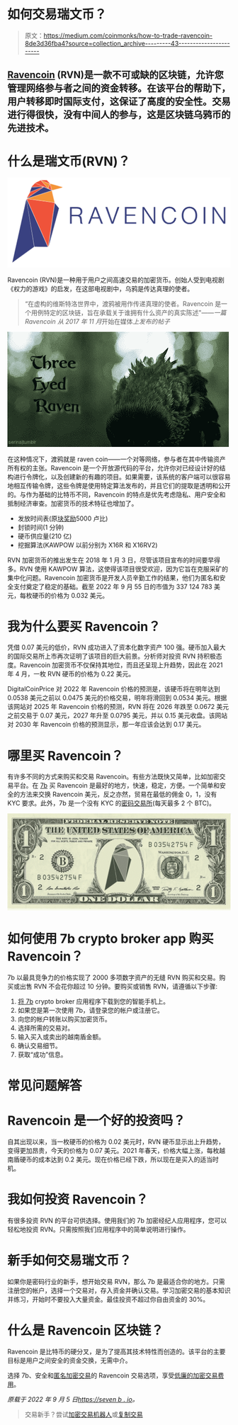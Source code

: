 # 如何交易瑞文币？

> 原文：<https://medium.com/coinmonks/how-to-trade-ravencoin-8de3d36fba4?source=collection_archive---------43----------------------->

## [Ravencoin](http://sevenb.io/currencies/ravencoin?utm_source=medium) (RVN)是一款不可或缺的区块链，允许您管理网络参与者之间的资金转移。在该平台的帮助下，用户转移即时国际支付，这保证了高度的安全性。交易进行得很快，没有中间人的参与，这是区块链乌鸦币的先进技术。

# 什么是瑞文币(RVN)？

![](img/96678866f1bad7c43aff8199cb249e96.png)

Ravencoin (RVN)是一种用于用户之间高速交易的加密货币。创始人受到电视剧《权力的游戏》的启发，在这部电视剧中，乌鸦是传达真理的使者。

> “在虚构的维斯特洛世界中，渡鸦被用作传递真理的使者。Ravencoin 是一个用例特定的区块链，旨在承载关于谁拥有什么资产的真实陈述"*——一篇 Ravencoin 从 2017 年 11 月*开始在媒体*上发布的帖子*

![](img/fc9f1e3a45b69a60a48b2eaebe60a0e1.png)

在这种情况下，渡鸦就是 raven coin——一个对等网络，参与者在其中传输资产所有权的主张。Ravencoin 是一个开放源代码的平台，允许你对已经设计好的结构进行令牌化，以及创建新的有趣的项目。如果需要，该系统的客户端可以很容易地相互传输令牌，这些令牌是使用特定算法发布的，并且它们的提取是透明和公开的。与作为基础的比特币不同，Ravencoin 的特点是优先考虑隐私、用户安全和抵制经济审查。加密货币的技术特征也增加了。

*   发放时间表(原[块奖励](https://ravencoin.org/halving/)5000 卢比)
*   封锁时间(1 分钟)
*   硬币供应量(210 亿)
*   挖掘算法(KAWPOW 以前分别为 X16R 和 X16RV2)

RVN 加密货币的推出发生在 2018 年 1 月 3 日，尽管该项目宣布的时间要早得多。RVN 使用 KAWPOW 算法，这使得该项目很受欢迎，因为它旨在克服采矿的集中化问题。Ravencoin 加密货币是开发人员辛勤工作的结果，他们为匿名和安全支付奠定了稳定的基础。截至 2022 年 9 月 55 日的市值为 337 124 783 美元，每枚硬币的价格为 0.032 美元。

# 我为什么要买 Ravencoin？

凭借 0.07 美元的低价，RVN 成功进入了资本化数字资产 100 强。硬币加入最大的国际交易所上市再次证明了该项目的巨大前景。分析师对投资 RVN 持积极态度。Ravencoin 加密货币不仅保持其地位，而且还呈现上升趋势，因此在 2021 年 4 月，一枚 RVN 硬币的价格为 0.22 美元。

DigitalCoinPrice 对 2022 年 Ravencoin 价格的预测是，该硬币将在明年达到 0.0538 美元之前以 0.0475 美元的价格交易，明年将滑回到 0.0534 美元。根据该网站对 2025 年 Ravencoin 价格的预测，RVN 将在 2026 年跌至 0.0672 美元之前交易于 0.07 美元，2027 年升至 0.0795 美元，并以 0.15 美元收盘。该网站对 2030 年 Ravencoin 价格的预测显示，那一年应该会达到 0.17 美元。

# 哪里买 Ravencoin？

有许多不同的方式来购买和交易 Ravencoin。有些方法既快又简单，比如加密交易平台。在 [7b](https://sevenb.io/) 买 Ravencoin 是最好的地方，快速，稳定，方便。一个简单和安全的方法来交换 Ravencoin 美元，反之亦然，贸易在最低的佣金 0，1，没有 KYC 要求。此外，7b 是一个没有 KYC 的[密码交易所](http://sevenb.io/blog/?utm_source=medium)(每天最多 2 个 BTC)。

![](img/5f2c80a9955ad9a60c5959e041e706b8.png)

# 如何使用 7b crypto broker app 购买 Ravencoin？

7b 以最具竞争力的价格实现了 2000 多项数字资产的无缝 RVN 购买和交易。购买或出售 RVN 不会花你超过 10 分钟。要购买或销售 RVN，请遵循以下步骤:

1.  [将 7b](https://play.google.com/store/apps/details?id=io.sevenb.terminal) crypto broker 应用程序下载到您的智能手机上。
2.  如果您是第一次使用 7b，请登录您的帐户或注册它。
3.  向您的帐户转账以购买加密货币。
4.  选择所需的交易对。
5.  输入买入或卖出的越南盾金额。
6.  确认交易细节。
7.  获取“成功”信息。

# 常见问题解答

# Ravencoin 是一个好的投资吗？

自其出现以来，当一枚硬币的价格为 0.02 美元时，RVN 硬币显示出上升趋势，变得更加昂贵，今天的价格为 0.07 美元。2021 年春天，价格大幅上涨，每枚越南盾硬币的成本达到 0.2 美元。现在价格已经下跌，所以现在是买入的适当时机。

# **我如何投资 Ravencoin？**

有很多投资 RVN 的平台可供选择。使用我们的 7b 加密经纪人应用程序，您可以轻松地投资 RVN。只需按照我们应用程序中的简单说明进行操作。

# 新手如何交易瑞文币？

如果你是密码行业的新手，想开始交易 RVN，那么 7b 是最适合你的地方。只需注册您的帐户，选择一个交易对，存入资金并确认交易。学习加密交易的基本知识并练习，开始时不要投入大量资金。最佳投资不超过你自由资金的 30%。

# 什么是 Ravencoin 区块链？

Ravencoin 是比特币的硬分叉，是为了提高其技术特性而创造的。该平台的主要目标是用户之间安全的资金交换，无需中介。

选择 7b、安全和[匿名加密交易](http://sevenb.io/?utm_source=medium)的 Ravencoin 交易选项，享受[低廉的加密交易费用](http://sevenb.io/faq?utm_source=medium)。

*原载于 2022 年 9 月 5 日*[*https://seven b . io*](https://sevenb.io/blog/how-to-trade-ravencoin/)*。*

> 交易新手？尝试[加密交易机器人](/coinmonks/crypto-trading-bot-c2ffce8acb2a)或[复制交易](/coinmonks/top-10-crypto-copy-trading-platforms-for-beginners-d0c37c7d698c)